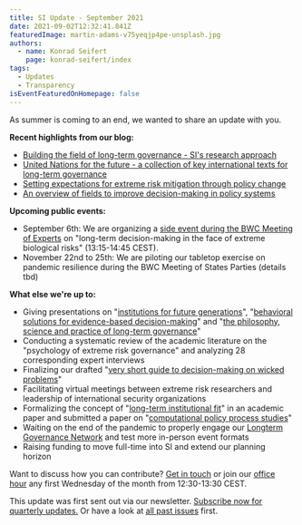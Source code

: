 ```yaml
---
title: SI Update - September 2021
date: 2021-09-02T12:32:41.841Z
featuredImage: martin-adams-v75yeqjp4pe-unsplash.jpg
authors:
  - name: Konrad Seifert
    page: konrad-seifert/index
tags:
  - Updates
  - Transparency
isEventFeaturedOnHomepage: false
---
```

As summer is coming to an end, we wanted to share an update with you.

**Recent highlights from our blog:**

* [Building the field of long-term governance - SI's research approach](/blog/post/building-the-field-of-long-term-governance-si%E2%80%99s-research-approach/)
* [United Nations for the future - a collection of key international texts for long-term governance](/blog/post/united-nations-for-the-future-a-collection-of-key-international-texts-for-long-term-governance/)
* [Setting expectations for extreme risk mitigation through policy change](/blog/post/setting-expectations-for-extreme-risk-mitigation-through-policy-change/)
* [An overview of fields to improve decision-making in policy systems](/blog/post/an-overview-of-fields-to-improve-decisions-in-policy-and-practice/)

**Upcoming public events:**

* September 6th: We are organizing a [side event during the BWC Meeting of Experts](/blog/post/lunch-event-during-bwc-meeting-of-experts/) on "long-term decision-making in the face of extreme biological risks" (13:15-14:45 CEST).
* November 22nd to 25th: We are piloting our tabletop exercise on pandemic resilience during the BWC Meeting of States Parties (details tbd)

**What else we're up to:**

* Giving presentations on "[institutions for future generations](https://www.youtube.com/watch?v=sgAMnGJSWkY)", "[behavioral solutions for evidence-based decision-making](/blog/post/2021-sdgs-learning-training-practice/)" and "[the philosophy, science and practice of long-term governance](https://mediaserver.unige.ch/play/151903)"
* Conducting a systematic review of the academic literature on the "psychology of extreme risk governance" and analyzing 28 corresponding expert interviews
* Finalizing our drafted "[very short guide to decision-making on wicked problems](https://drive.google.com/file/d/1DJGYeqiXN-CMooKoBECq7VOvP69tWuFL/view)"
* Facilitating virtual meetings between extreme risk researchers and leadership of international security organizations
* Formalizing the concept of "[long-term institutional fit](/project/public-policy-making-longterm-future/)" in an academic paper and submitted a paper on "[computational policy process studies](/project/computational-policy-process-studies/)"
* Waiting on the end of the pandemic to properly engage our [Longterm Governance Network](/project/longterm-governance-network/) and test more in-person event formats
* Raising funding to move full-time into SI and extend our planning horizon

Want to discuss how you can contribute? [Get in touch](mailto:konrad@simoninstitute.ch) or join our [office hour](/project/office-hour/) any first Wednesday of the month from 12:30-13:30 CEST.

This update was first sent out via our newsletter. [Subscribe now for quarterly updates.](https://simoninstitute.us1.list-manage.com/subscribe?u=5d7bba8c78d25d980050b3a16&id=dfb580ce4c) Or have a look at [all past issues](https://us1.campaign-archive.com/home/?u=5d7bba8c78d25d980050b3a16&id=dfb580ce4c) first.
